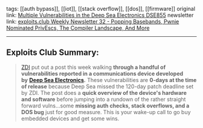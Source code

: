 tags: [[auth bypass]], [[iot]], [[stack overflow]], [[dos]], [[firmware]]
original link: [Multiple Vulnerabilities in the Deep Sea Electronics DSE855](https://www.zerodayinitiative.com/blog/2024/7/25/multiple-vulnerabilities-in-the-deep-sea-electronics-dse855?ref=blog.exploits.club)
newsletter link:  [exploits.club Weekly Newsletter 32 - Popping Basebands, Pwnie Nominated PrivEscs, The Compiler Landscape, And More](https://blog.exploits.club/exploits-club-weekly-newsletter-32-2/)

---
## Exploits Club Summary:
> [ZDI](https://www.zerodayinitiative.com/?ref=blog.exploits.club) put out a post this week walking **through a handful of vulnerabilities reported in a communications device developed by** [**Deep Sea Electronics**](https://www.deepseaelectronics.com/?ref=blog.exploits.club)**.** These vulnerabilities are **0-days at the time of release** because Deep Sea missed the 120-day patch deadline set by ZDI. The post does a **quick overview of the device's hardware and software** before jumping into a rundown of the rather straight forward vulns...some **missing auth checks, stack overflows, and a DOS bug** just for good measure. This is your wake-up call to go buy embedded devices and get some wins.